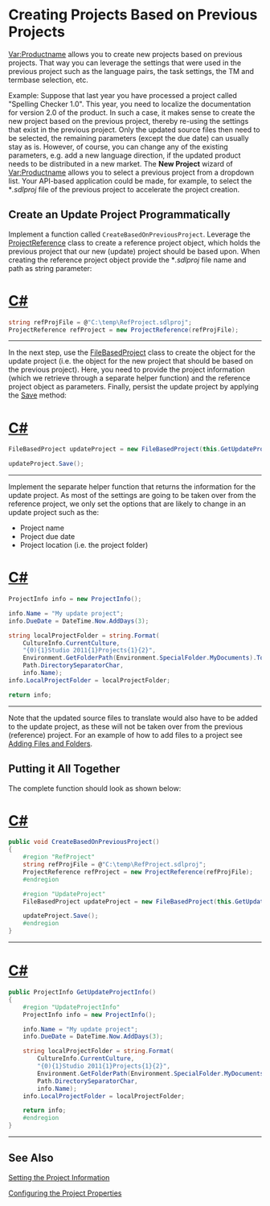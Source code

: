Creating Projects Based on Previous Projects
==

<Var:Productname> allows you to create new projects based on previous projects. That way you can leverage the settings that were used in the previous project such as the language pairs, the task settings, the TM and termbase selection, etc.

Example: Suppose that last year you have processed a project called "Spelling Checker 1.0". This year, you need to localize the documentation for version 2.0 of the product. In such a case, it makes sense to create the new project based on the previous project, thereby re-using the settings that exist in the previous project. Only the updated source files then need to be selected, the remaining parameters (except the due date) can usually stay as is. However, of course, you can change any of the existing parameters, e.g. add a new language direction, if the updated product needs to be distributed in a new market. The **New Project** wizard of <Var:Productname> allows you to select a previous project from a dropdown list. Your API-based application could be made, for example, to select the **.sdlproj* file of the previous project to accelerate the project creation.

Create an Update Project Programmatically
--

Implement a function called ```CreateBasedOnPreviousProject```. Leverage the [ProjectReference](../../api/projectautomation/Sdl.ProjectAutomation.Core.ProjectReference.yml) class to create a reference project object, which holds the previous project that our new (update) project should be based upon. When creating the reference project object provide the **.sdlproj* file name and path as string parameter:

# [C#](#tab/tabid-1)
```cs
string refProjFile = @"C:\temp\RefProject.sdlproj";
ProjectReference refProject = new ProjectReference(refProjFile);
```
***

In the next step, use the [FileBasedProject](../../api/projectautomation/Sdl.ProjectAutomation.FileBased.FileBasedProject.yml) class to create the object for the update project (i.e. the object for the new project that should be based on the previous project). Here, you need to provide the project information (which we retrieve through a separate helper function) and the reference project object as parameters. Finally, persist the update project by applying the [Save](../../api/projectautomation/Sdl.ProjectAutomation.FileBased.FileBasedProject.yml#Sdl_ProjectAutomation_FileBased_FileBasedProject_Save) method:

# [C#](#tab/tabid-2)
```cs
FileBasedProject updateProject = new FileBasedProject(this.GetUpdateProjectInfo(), refProject);

updateProject.Save();
```
***

Implement the separate helper function that returns the information for the update project. As most of the settings are going to be taken over from the reference project, we only set the options that are likely to change in an update project such as the:

* Project name
* Project due date
* Project location (i.e. the project folder)

# [C#](#tab/tabid-3)
```cs
ProjectInfo info = new ProjectInfo();

info.Name = "My update project";
info.DueDate = DateTime.Now.AddDays(3);

string localProjectFolder = string.Format(
    CultureInfo.CurrentCulture, 
    "{0){1}Studio 2011{1}Projects{1}{2}",
    Environment.GetFolderPath(Environment.SpecialFolder.MyDocuments).ToString(),
    Path.DirectorySeparatorChar,
    info.Name);
info.LocalProjectFolder = localProjectFolder;

return info;
```
***

Note that the updated source files to translate would also have to be added to the update project, as these will not be taken over from the previous (reference) project. For an example of how to add files to a project see [Adding Files and Folders](adding_files_and_folders.md).

Putting it All Together
--

The complete function should look as shown below:

# [C#](#tab/tabid-4)
```cs
public void CreateBasedOnPreviousProject()
{
    #region "RefProject"
    string refProjFile = @"C:\temp\RefProject.sdlproj";
    ProjectReference refProject = new ProjectReference(refProjFile);
    #endregion

    #region "UpdateProject"
    FileBasedProject updateProject = new FileBasedProject(this.GetUpdateProjectInfo(), refProject);

    updateProject.Save();
    #endregion
}
```
***

# [C#](#tab/tabid-5)
```cs
public ProjectInfo GetUpdateProjectInfo()
{
    #region "UpdateProjectInfo"
    ProjectInfo info = new ProjectInfo();

    info.Name = "My update project";
    info.DueDate = DateTime.Now.AddDays(3);

    string localProjectFolder = string.Format(
        CultureInfo.CurrentCulture, 
        "{0){1}Studio 2011{1}Projects{1}{2}",
        Environment.GetFolderPath(Environment.SpecialFolder.MyDocuments).ToString(),
        Path.DirectorySeparatorChar,
        info.Name);
    info.LocalProjectFolder = localProjectFolder;

    return info;
    #endregion
}
```
***

See Also
--

[Setting the Project Information](setting_the_project_information.md)

[Configuring the Project Properties](configuring_the_project_properties.md)